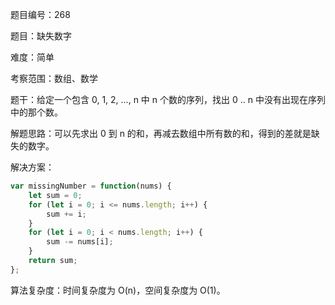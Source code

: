 题目编号：268

题目：缺失数字

难度：简单

考察范围：数组、数学

题干：给定一个包含 0, 1, 2, ..., n 中 n 个数的序列，找出 0 .. n 中没有出现在序列中的那个数。

解题思路：可以先求出 0 到 n 的和，再减去数组中所有数的和，得到的差就是缺失的数字。

解决方案：

```javascript
var missingNumber = function(nums) {
    let sum = 0;
    for (let i = 0; i <= nums.length; i++) {
        sum += i;
    }
    for (let i = 0; i < nums.length; i++) {
        sum -= nums[i];
    }
    return sum;
};
```

算法复杂度：时间复杂度为 O(n)，空间复杂度为 O(1)。